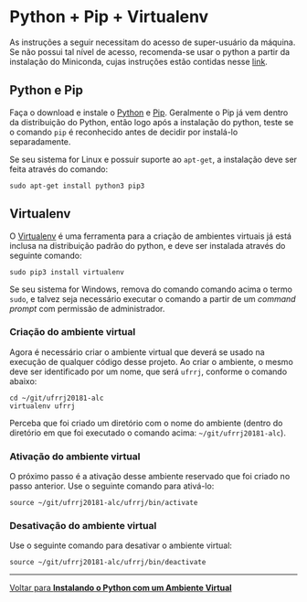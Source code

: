 # Python + Pip + Virtualenv

As instruções a seguir necessitam do acesso de super-usuário da máquina. Se não possui tal nível de acesso, recomenda-se usar o python a partir da instalação do Miniconda, cujas instruções estão contidas nesse [link](./config_env_miniconda.md). 

## Python e Pip
Faça o download e instale o [Python](https://www.python.org/downloads/) e [Pip](https://pip.pypa.io/en/stable/installing/). Geralmente o Pip já vem dentro da distribuição do Python, então logo após a instalação do python, teste se o comando `pip` é reconhecido antes de decidir por instalá-lo separadamente.

Se seu sistema for Linux e possuir suporte ao `apt-get`, a instalação deve ser feita através do comando:
```shell
sudo apt-get install python3 pip3
```

## Virtualenv
O [Virtualenv](https://virtualenv.pypa.io/en/stable/) é uma ferramenta para a criação de ambientes virtuais já está inclusa na distribuição padrão do python, e deve ser instalada através do seguinte comando:

```shell
sudo pip3 install virtualenv
```

Se seu sistema for Windows, remova do comando comando acima o termo `sudo`, e talvez seja necessário executar o comando a partir de um _command prompt_ com permissão de administrador.


### Criação do ambiente virtual

Agora é necessário criar o ambiente virtual que deverá se usado na execução de qualquer código desse projeto. Ao criar o ambiente, o mesmo deve ser identificado por um nome, que será `ufrrj`, conforme o comando abaixo:
```shell
cd ~/git/ufrrj20181-alc
virtualenv ufrrj
```
Perceba que foi criado um diretório com o nome do ambiente (dentro do diretório em que foi executado o comando acima: `~/git/ufrrj20181-alc`).


### Ativação do ambiente virtual

O próximo passo é a ativação desse ambiente reservado que foi criado no passo anterior. Use o seguinte comando para ativá-lo:
```shell
source ~/git/ufrrj20181-alc/ufrrj/bin/activate
```

### Desativação do ambiente virtual

Use o seguinte comando para desativar o ambiente virtual:
```shell
source ~/git/ufrrj20181-alc/ufrrj/bin/deactivate
```


---

[Voltar para __Instalando o Python com um Ambiente Virtual__](./config_env.md)